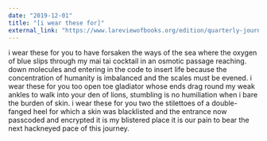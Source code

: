 ```yaml
---
date: "2019-12-01"
title: "[i wear these for]"
external_link: "https://www.lareviewofbooks.org/edition/quarterly-journal-no-21-epistolary-issue/#!"
---
```


i wear these for you to have forsaken the ways of the sea where the oxygen of blue slips through
my mai tai cocktail in an osmotic passage reaching. down molecules and entering in the code to
insert life because the concentration of humanity is imbalanced and the scales must be evened. i
wear these for you too open toe gladiator whose ends drag round my weak ankles to walk into
your den of lions, stumbling is no humiliation when i bare the burden of skin. i wear these for
you two the stilettoes of a double-fanged heel for which a skin was blacklisted and the entrance
now passcoded and encrypted it is my blistered place it is our pain to bear the next hackneyed
pace of this journey.